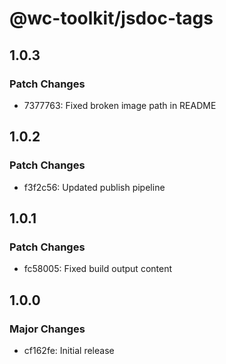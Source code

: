 # @wc-toolkit/jsdoc-tags

## 1.0.3

### Patch Changes

- 7377763: Fixed broken image path in README

## 1.0.2

### Patch Changes

- f3f2c56: Updated publish pipeline

## 1.0.1

### Patch Changes

- fc58005: Fixed build output content

## 1.0.0

### Major Changes

- cf162fe: Initial release
